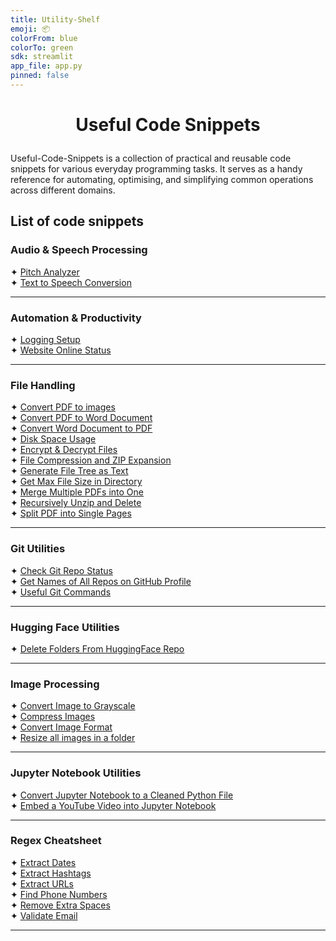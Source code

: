 ```yaml
---
title: Utility-Shelf
emoji: 📦
colorFrom: blue
colorTo: green
sdk: streamlit
app_file: app.py
pinned: false
---
```


<!-- This metadata block is for Hugging Face Spaces -->

# <p align="center">Useful Code Snippets</p>

Useful-Code-Snippets is a collection of practical and reusable code snippets for various everyday programming tasks.
It serves as a handy reference for automating, optimising, and simplifying common operations across different domains.

## List of code snippets

### Audio & Speech Processing

✦ [Pitch Analyzer](Audio_Speech_Processing/analyse_pitch.py)<br />
✦ [Text to Speech Conversion](Audio_Speech_Processing/text_to_speech.py)<br />

---

### Automation & Productivity

✦ [Logging Setup](Automation_Productivity/logging_setup.py)<br />
✦ [Website Online Status](Automation_Productivity/webpage_online_status.py)<br />

---

### File Handling

✦ [Convert PDF to images](File_Handling/convert_pdf_to_images.py)<br />
✦ [Convert PDF to Word Document](File_Handling/convert_pdf_to_word.py) <br />
✦ [Convert Word Document to PDF](File_Handling/convert_word_doc_to_pdf.py) <br />
✦ [Disk Space Usage](File_Handling/check_disk_usage.py)<br />
✦ [Encrypt & Decrypt Files](File_Handling/encrypt_decrypt_files.py)<br />
✦ [File Compression and ZIP Expansion](File_Handling/compress_expand_files.py)<br />
✦ [Generate File Tree as Text](File_Handling/generate_file_tree.py)<br />
✦ [Get Max File Size in Directory](File_Handling/get_max_file_size.py)<br />
✦ [Merge Multiple PDFs into One](File_Handling/merge_pdfs_in_folder.py)<br />
✦ [Recursively Unzip and Delete](File_Handling/recursively_unzip_and_delete.py)<br />
✦ [Split PDF into Single Pages](File_Handling/split_pdf.py)<br />

---

### Git Utilities

✦ [Check Git Repo Status](Git_Utilities/check_git_repo_status.py)<br />
✦ [Get Names of All Repos on GitHub Profile](Git_Utilities/get_github_repos.py)<br />
✦ [Useful Git Commands](Git_Utilities/Useful%20Git%20Commands.md)<br />

---

### Hugging Face Utilities

✦ [Delete Folders From HuggingFace Repo](HuggingFace_Utilities/delete_folder_on_hub.py)<br />

---

### Image Processing

✦ [Convert Image to Grayscale](Image_Processing/convert_and_display_grayscale.py)<br />
✦ [Compress Images](Image_Processing/compress_image_by_percentage.py)<br />
✦ [Convert Image Format](Image_Processing/convert_image_format.py)<br />
✦ [Resize all images in a folder](Image_Processing/resize_all_images_in_folder.py)<br />

---

### Jupyter Notebook Utilities

✦ [Convert Jupyter Notebook to a Cleaned Python File](Jupyter_Notebook_Utilities/convert_notebook_to_clean_py.py)<br />
✦ [Embed a YouTube Video into Jupyter Notebook](Jupyter_Notebook_Utilities/embed_youtube_video.py)<br />

---

### Regex Cheatsheet

✦ [Extract Dates](Regex_Cheatsheet/extract_dates.py)<br />
✦ [Extract Hashtags](Regex_Cheatsheet/extract_hashtags.py)<br />
✦ [Extract URLs](Regex_Cheatsheet/extract_urls.py)<br />
✦ [Find Phone Numbers](Regex_Cheatsheet/find_phone_numbers.py)<br />
✦ [Remove Extra Spaces](Regex_Cheatsheet/remove_extra_spaces.py)<br />
✦ [Validate Email](Regex_Cheatsheet/validate_email.py)<br />

---
